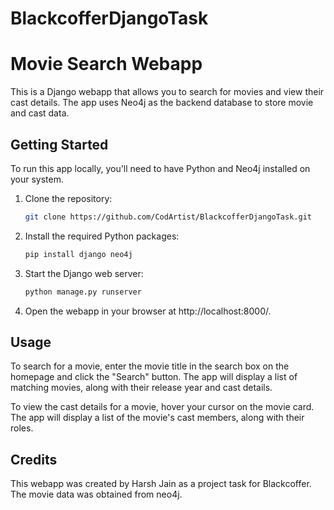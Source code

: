 # BlackcofferDjangoTask

# Movie Search Webapp

This is a Django webapp that allows you to search for movies and view their cast details. The app uses Neo4j as the backend database to store movie and cast data.

## Getting Started

To run this app locally, you'll need to have Python and Neo4j installed on your system.

1. Clone the repository:

   ```sh
   git clone https://github.com/CodArtist/BlackcofferDjangoTask.git
   ```

2. Install the required Python packages:

   ```sh
   pip install django neo4j
   ```

3. Start the Django web server:

   ```sh
   python manage.py runserver
   ```

4. Open the webapp in your browser at http://localhost:8000/.

## Usage

To search for a movie, enter the movie title in the search box on the homepage and click the "Search" button. The app will display a list of matching movies, along with their release year and cast details.

To view the cast details for a movie, hover your cursor on the movie card. The app will display a list of the movie's cast members, along with their roles.

## Credits

This webapp was created by Harsh Jain as a project task for Blackcoffer. The movie data was obtained from neo4j.
